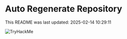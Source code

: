 # Auto Regenerate Repository

This README was last updated: 2025-02-14 10:29:11

 ![TryHackMe](https://tryhackme.com/badge/533634)